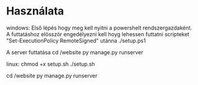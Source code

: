 # Használata

windows:
Első lépés hogy meg kell nyitni a powershelt rendszergazdaként.
A futtatáshoz elösször engedélyezni kell hoyg lehessen futtatni scripteket "Set-ExecutionPolicy RemoteSigned"
utánna ./setup.ps1

A server futtatása
cd /website
py manage.py runserver

linux:
chmod +x setup.sh
./setup.sh

cd /website
py manage.py runserver